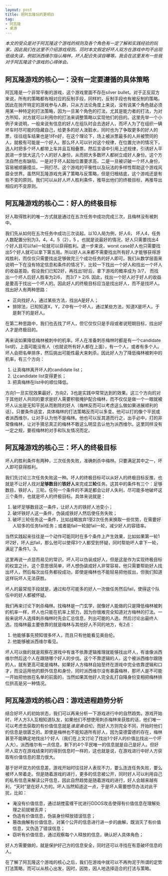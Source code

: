 ```yaml
---
layout: post
title: 把阿瓦隆玩的更明白
tag: 
- 阿瓦隆
- 桌游
---
```


*本文的受众是对于阿瓦隆这个游戏的规则及各个角色有一定了解和实践经验的玩家，因此我们在这里不介绍游戏规则。同时本文假定好坏人双方在游戏中均不出现低级失误，例如派西维尔指认梅林，坏人配合失误自曝等。我会在这里发布一些我对于阿瓦隆这个游戏的心得体会。*

## 阿瓦隆游戏的核心一：没有一定要遵循的具体策略

阿瓦隆是一个非常平衡的游戏，这个游戏里面不存在silver bullet。对于正反双方来说，所有的策略都有相对应的反制手段，同样的，反制手段也有被反制的策略。因此在抛开特定的游戏参与人群，只从方法论角度上来说，没有说某个角色就必须用某一种特定的打法策略，因为一旦某个角色的打法，尤其是能力者的打法，为对方所知，对方就可以利用你的打法来调整策略以实现他们的目的。这里先举一个小例子来说明，一般来说有信息的好人在组队时会去选好人，而坏人为了在组织一辆坏车时尽可能的隐藏自己，给更多的好人泼脏水，同时也为了争取更多的好人的票，往往组车结果也是1坏n好，在这个理论下，场上被派票最多的人并被赞同的人，就极有可能是一个好人。那么坏人可以针对这个规律，在位置允许的情况下，选人时把多个坏人都带上车并且互相叠票，然后言语中引用上述规律，引诱好人平民进一步放大这几个人的好人身份，从而把大多数坏人都树立成好人身份。这个方法自然也有缺陷，一是对于坏人起始位置要求高，二是一旦被识破一个坏人身份，容易被顺藤摸瓜，一网打尽。这个游戏的平衡性以及玩法的多样性帮助这个游戏风靡全世界。虽然阿瓦隆游戏充满了策略与反策略，但是归根结底，这个游戏还是有些不变的原则。我们可以从好人坏人胜利条件，推导出他们的终极目标，再推导出相应的不变原则。

## 阿瓦隆游戏的核心二：好人的终极目标

好人取得胜利的唯一方式就是通过在五次任务中成功完成三次，且梅林没有被刺中。

我们先从如何在五次任务中成功三次谈起。以10人局为例，好人6， 坏人4，任务人数配置分别为3，4，4，5（2），5 。也就是说最好的情况，好人只需要找出4个好人且可以fail一轮就可以获得胜利。退一步来说，worst case好人也只需要找出5个好人就可以拿下第五局。所以好人从来都不需要找出所有好人才能够获得游戏胜利，而仅仅只需要找出足够做完三个成功任务的好人即可。我们从数学层面来说明一下在没有特定信息和条件的情况下，比较一下找出一个好人和找出一个坏人的收益差距。假设我们已知2好，再找出1好后，拿下游戏的概率成为 3/7， 而找出一个坏人后好人胜率为2/6， 而3/7 > 2/6. 因此，找出一个好人对于好人的收益是要高于找出一个坏人的。因此好人的终极目标应当是找出好人，而不是找坏人。找出好人有两种思路：

* 正向找好人，通过某些方法，找出A是好人；
* 排除法，已知知道X，Y，Z中有一个坏人，通过某些方法，知道X是坏人，于是剩下的是好人。

在第二种思路中，我们也去找了坏人，但它仅仅只是手段或者说短期目标，找出好人才是终极目的。

再来谈如果降低梅林被刺中的机率。坏人在准备刺杀梅林时都是有一个candidate list的，上面可能没有人（也就说所有好人都在上面），有一个人，或者有多个人。坏人会把名单排序，然后挑出可能性最大来刺杀。因此好人为了降低梅林被刺中的机率，有三个方向：

1. 让真梅林离开坏人的candidate list；
2. 让candidate list变得更长；
3. 把真梅林在list中的顺位降低。

方向1一旦实现效果最好，方向2，3也是实践中常常达到的效果。这三个方向的对于其他好人共同的要求是好人需要积极掩护配合梅林，而不仅仅是做一个一眼就被坏人认出是无知平民从而剔除的好人（梅林反而可以考虑这么做如果进展顺利的话）。只要条件适宜，具体梅林的打法策略反而可以多变。他可以打的像个平民或者派西维尔，让对手认为他不是梅林。他也可以反其道而行之，出手必中，打的非常像梅林，让对手猜忌真正的梅林不敢这么明显去认他为派西维尔。这里同样没有一定之规，要视梅林的对手和队友情况而定。

## 阿瓦隆游戏的核心三：坏人的终极目标

坏人的胜利条件有两种，三次任务失败，准确刺杀中梅林。只要满足其中之一，坏人即可获得胜利。

我们先讨论三次任务失败这一种。坏人的终极目标可以从好人的终极目标反推，也就是不让好人找对**足够数目**的**铁好人**来完成**三轮**任务。这其中的条件有三个：足够数目，铁好人，三轮。任何一个条件的不满足都会让好人失利，尽可能多地破坏这三个条件，也就是坏人的终极目标。具体来说就是：

1. 破坏足够数目这一条件，让好人方的铁好人池变小；
2. 破坏铁好人这一条件，伪装成铁好人然后使任务失败；
3. 破坏三轮任务这一条件，比如战略放弃1至2次任务来换取一些优势，在需要好人较多的任务fail任务；或者能fail一轮就fail一轮，减少好人的容错率。

当然实践起来往往是一个动作可能同时在多个条件上产生效果，比如如果第一轮1坏2好，坏人出fail，那么他可以使得3个人都受到怀疑，同时帮助坏人拿下一轮，满足了条件1，3。

这里再说一点显而易见的常识。坏人可以伪装成好人，但是这是作为实现终极目标的权宜之计。这个意思很简单，坏人想伪装成好人非常容易，他只需要帮助好人找出坏人，然后每次出任务都投成功，即使是梅林也不能轻易把他拔出，但我们知道这样玩坏人无法获胜。

坏人的最常规手段就是，通过和尽可能多的好人一次做任务然后fail，使得这个队伍中的好人都被怀疑。

我们再来讨论下刺杀梅林。找梅林是一门玄学，就像好人能做的只是降低梅林被刺的机率一样，坏人也只能在机率上努力，因为你很难完全知道对方梅林的打法。一般来说坏人选择刺杀梅林时先会汇总信息，列出可能的人选，然后讨论出最终人选。找梅林最主要依靠的就是梅林与其他好人不同的地方，有2点：

1. 他能够事先预知很多坏人，而且只有他能看见奥伯伦。
2. 他能够被派西维尔看见。

坏人可以做的就是观察在游戏中有谁不依靠逻辑推理就能够找出坏人，有谁像派西维尔然后这个人在跟随哪个好人的步伐。这个不靠逻辑的人，这个被派西维尔跟随的人，就有更高可能是梅林。如果好人方梅林自始至终在游戏中完全依靠逻辑和口才，而没运用他的额外信息和身份，同时派西维尔没有暴露梅林，那坏人是不可能一开始把他放在名单的前面的，当然如果其他好人完全乱打自降身份变相把梅林排位拱高是另一种情况。

## 阿瓦隆游戏的核心四：游戏进程趋势分析

结合好坏人的初始状态，我们可以再来分析一下游戏进行中的自然趋势。游戏开始时，坏人方3人互相知道队友，如果他们不想使用刺杀梅林来获胜的话，他们唯一可以考虑去获取的有价值信息就是*谁是奥伯伦*。而好人方则完全不同，开始时他们的信息是很匮乏的。即使是梅林也不能知道所有好人，因为莫德雷德的存在，梅林甚至不能确定地找出1个好人（我们在上文讨论了找出1个好人的价值比找出一个坏人大）。派西维尔有一点信息，剩下的4个平民唯一的信息就是自己是好人。但好坏人双方在游戏结束时的得到信息时一样的，这也就是说，在游戏进行中好人方获取有价值信息的潜力很大。 

基于好坏双方的信息差，游戏开始时往往好人表现不力，要么连连任务失败，要么被坏人带着走。但是随着游戏的进行，更多的信息被公开，同时好人可以利用自己的私有信息来解读公开信息，因此自然趋势是随着游戏的进行，好人会越来越有利，“天时”是在好人方的。坏人当然知道这一点，于是坏人需要想尽办法对此干扰，比如：

- 淹没有价值信息，通过胡搅蛮缠干扰进行DDOS攻击使得有价值信息在理解处理之前就被丢弃；
- 伪造有价值信息，伪装身份释放错误信息；
- 篡改曲解有价值信息，对某个公开的信息进行进一步的曲解，既消灭了有价值信息，又伪造了错误信息；
- 窃听有价值信息，通过观察每个人释放的信息，确认好人具体角色；

好人方需要做的，就是保护好己方的信息安全，同时还可以寻找在有意破坏信息的人。

在了解了阿瓦隆这个游戏的核心之后，我们在游戏中就可以不再拘泥于所谓的定势打法策略，而可以从核心出发，因时，因势，因人地选择适合的打法与策略。



